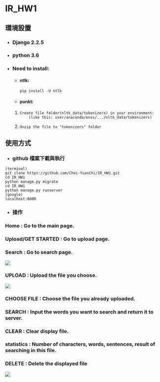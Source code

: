 # IR_HW1

## 環境設置
* ### Django 2.2.5
* ### python 3.6
* ### Need to install:
    * #### ntlk:
        ```pip install -U ntlk```
    * #### punkt:
    1.     Create file folder(nltk_data/tokenizers) in your environment:
               (like this: user/anaconda/envs/.../nltk_data/tokenizers) 
    2.     Unzip the file to "tokenizers" folder
## 使用方式

* ### github 檔案下載與執行
```
(terminal)
git clone https://github.com/Chei-YuanChi/IR_HW1.git
cd IR_HW1
python manage.py migrate
cd IR_HW1
python manage.py runserver
(google)
localhost:8000
```
* ### 操作
### Home : Go to the main page.
### Upload/GET STARTED : Go to upload page.
### Search : Go to search page.
![](https://i.imgur.com/UG4zoYo.jpg)
### UPLOAD : Upload the file you choose.
![](https://i.imgur.com/CmdDEYd.jpg)
### CHOOSE FILE : Choose the file you already uploaded.
### SEARCH : Input the words you want to search and return it to server.
### CLEAR : Clear display file.
### statistics : Number of characters, words, sentences, result of searching in this file.
### DELETE : Delete the displayed file
![](https://i.imgur.com/eRGr4eS.jpg)

